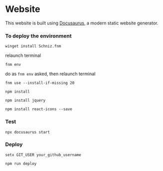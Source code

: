 # Website

This website is built using [Docusaurus](https://docusaurus.io/), a modern static website generator.

### To deploy the environment

```
winget install Schniz.fnm
```

relaunch terminal

```
fnm env
```

do as `fnm env` asked, then relaunch terminal

```
fnm use --install-if-missing 20
```

```
npm install
```

```
npm install jquery
```

```
npm install react-icons --save
```

### Test

```
npx docusaurus start
```

### Deploy

```
setx GIT_USER your_github_username
```

```
npm run deploy
```

